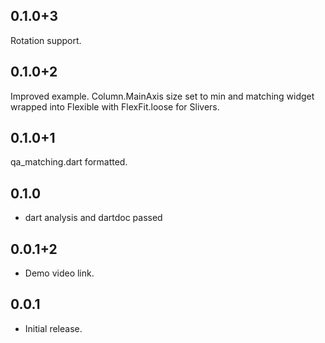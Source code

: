 ## 0.1.0+3

Rotation support.

## 0.1.0+2

Improved example. Column.MainAxis size set to min and matching widget wrapped into Flexible with FlexFit.loose for Slivers.

## 0.1.0+1

qa_matching.dart formatted.

## 0.1.0

* dart analysis and dartdoc passed

## 0.0.1+2

* Demo video link.

## 0.0.1

* Initial release.

